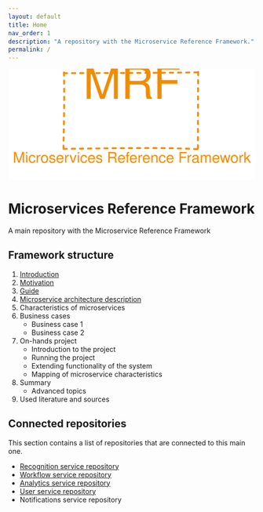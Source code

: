 ```yaml
---
layout: default
title: Home
nav_order: 1
description: "A repository with the Microservice Reference Framework."
permalink: /
---
```


<p align="center">
    <img src="./assets/mrf_logo.svg" alt="Microservice Reference Framework logo" />
</p>

# Microservices Reference Framework
A main repository with the Microservice Reference Framework

## Framework structure
1. [Introduction](./framework/introduction/ "Link to introduction")
2. [Motivation](./framework/motivation/ "Link to motivation")
3. [Guide](./framework/guide "Link to a framework guide")
4. [Microservice architecture description](./framework/architecture-description "Link to microservices architecture description")
5. Characteristics of microservices
6. Business cases
    - Business case 1
    - Business case 2
7. On-hands project
    - Introduction to the project
    - Running the project
    - Extending functionality of the system
    - Mapping of microservice characteristics
8. Summary
    - Advanced topics
9. Used literature and sources

## Connected repositories
This section contains a list of repositories that are connected to this main one.
- [Recognition service repository](https://github.com/MichalMoudry/mrf-recognition-service "Link to Recognition service's GitHub repository")
- [Workflow service repository](https://github.com/MichalMoudry/mrf-workflow-service "Link to Workflow service's GitHub repository")
- [Analytics service repository](https://github.com/MichalMoudry/mrf-analytics-service "Link to Analytics service's GitHub repository")
- [User service repository](https://github.com/MichalMoudry/mrf-user-service "Link to User service's GitHub repository")
- Notifications service repository

